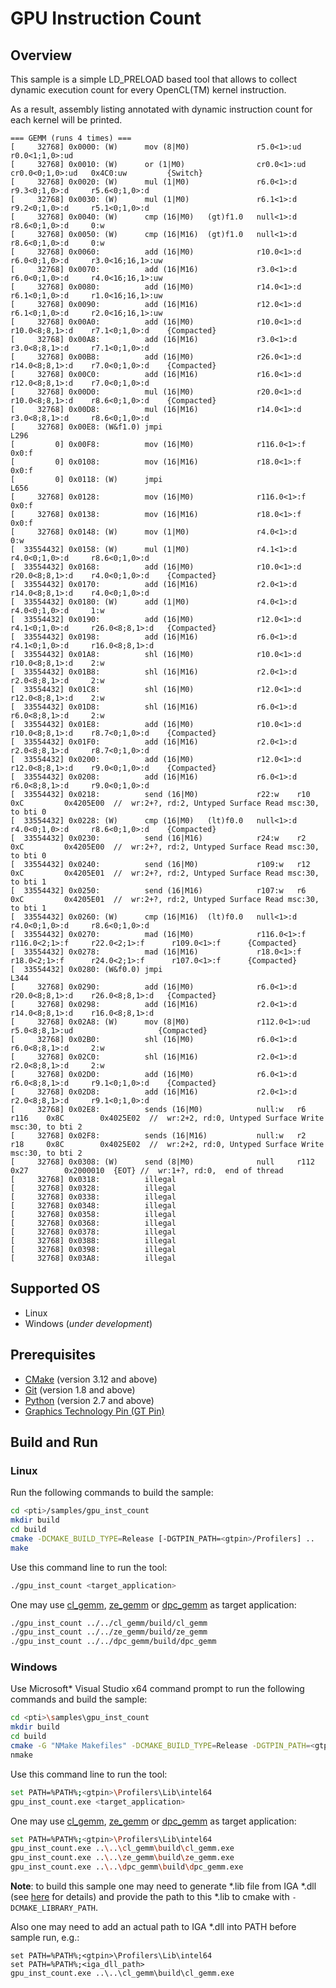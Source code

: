 # GPU Instruction Count
## Overview
This sample is a simple LD_PRELOAD based tool that allows to collect dynamic execution count for every OpenCL(TM) kernel instruction.

As a result, assembly listing annotated with dynamic instruction count for each kernel will be printed.
```
=== GEMM (runs 4 times) ===
[     32768] 0x0000: (W)      mov (8|M0)               r5.0<1>:ud    r0.0<1;1,0>:ud
[     32768] 0x0010: (W)      or (1|M0)                cr0.0<1>:ud   cr0.0<0;1,0>:ud   0x4C0:uw         {Switch}
[     32768] 0x0020: (W)      mul (1|M0)               r6.0<1>:d     r9.3<0;1,0>:d     r5.6<0;1,0>:d
[     32768] 0x0030: (W)      mul (1|M0)               r6.1<1>:d     r9.2<0;1,0>:d     r5.1<0;1,0>:d
[     32768] 0x0040: (W)      cmp (16|M0)   (gt)f1.0   null<1>:d     r8.6<0;1,0>:d     0:w
[     32768] 0x0050: (W)      cmp (16|M16)  (gt)f1.0   null<1>:d     r8.6<0;1,0>:d     0:w
[     32768] 0x0060:          add (16|M0)              r10.0<1>:d    r6.0<0;1,0>:d     r3.0<16;16,1>:uw
[     32768] 0x0070:          add (16|M16)             r3.0<1>:d     r6.0<0;1,0>:d     r4.0<16;16,1>:uw
[     32768] 0x0080:          add (16|M0)              r14.0<1>:d    r6.1<0;1,0>:d     r1.0<16;16,1>:uw
[     32768] 0x0090:          add (16|M16)             r12.0<1>:d    r6.1<0;1,0>:d     r2.0<16;16,1>:uw
[     32768] 0x00A0:          add (16|M0)              r10.0<1>:d    r10.0<8;8,1>:d    r7.1<0;1,0>:d    {Compacted}
[     32768] 0x00A8:          add (16|M16)             r3.0<1>:d     r3.0<8;8,1>:d     r7.1<0;1,0>:d   
[     32768] 0x00B8:          add (16|M0)              r26.0<1>:d    r14.0<8;8,1>:d    r7.0<0;1,0>:d    {Compacted}
[     32768] 0x00C0:          add (16|M16)             r16.0<1>:d    r12.0<8;8,1>:d    r7.0<0;1,0>:d   
[     32768] 0x00D0:          mul (16|M0)              r20.0<1>:d    r10.0<8;8,1>:d    r8.6<0;1,0>:d    {Compacted}
[     32768] 0x00D8:          mul (16|M16)             r14.0<1>:d    r3.0<8;8,1>:d     r8.6<0;1,0>:d
[     32768] 0x00E8: (W&f1.0) jmpi                                 L296
[         0] 0x00F8:          mov (16|M0)              r116.0<1>:f   0x0:f
[         0] 0x0108:          mov (16|M16)             r18.0<1>:f    0x0:f
[         0] 0x0118: (W)      jmpi                                 L656
[     32768] 0x0128:          mov (16|M0)              r116.0<1>:f   0x0:f
[     32768] 0x0138:          mov (16|M16)             r18.0<1>:f    0x0:f
[     32768] 0x0148: (W)      mov (1|M0)               r4.0<1>:d     0:w
[  33554432] 0x0158: (W)      mul (1|M0)               r4.1<1>:d     r4.0<0;1,0>:d     r8.6<0;1,0>:d
[  33554432] 0x0168:          add (16|M0)              r10.0<1>:d    r20.0<8;8,1>:d    r4.0<0;1,0>:d    {Compacted}
[  33554432] 0x0170:          add (16|M16)             r2.0<1>:d     r14.0<8;8,1>:d    r4.0<0;1,0>:d
[  33554432] 0x0180: (W)      add (1|M0)               r4.0<1>:d     r4.0<0;1,0>:d     1:w
[  33554432] 0x0190:          add (16|M0)              r12.0<1>:d    r4.1<0;1,0>:d     r26.0<8;8,1>:d   {Compacted}
[  33554432] 0x0198:          add (16|M16)             r6.0<1>:d     r4.1<0;1,0>:d     r16.0<8;8,1>:d
[  33554432] 0x01A8:          shl (16|M0)              r10.0<1>:d    r10.0<8;8,1>:d    2:w
[  33554432] 0x01B8:          shl (16|M16)             r2.0<1>:d     r2.0<8;8,1>:d     2:w
[  33554432] 0x01C8:          shl (16|M0)              r12.0<1>:d    r12.0<8;8,1>:d    2:w
[  33554432] 0x01D8:          shl (16|M16)             r6.0<1>:d     r6.0<8;8,1>:d     2:w
[  33554432] 0x01E8:          add (16|M0)              r10.0<1>:d    r10.0<8;8,1>:d    r8.7<0;1,0>:d    {Compacted}
[  33554432] 0x01F0:          add (16|M16)             r2.0<1>:d     r2.0<8;8,1>:d     r8.7<0;1,0>:d
[  33554432] 0x0200:          add (16|M0)              r12.0<1>:d    r12.0<8;8,1>:d    r9.0<0;1,0>:d    {Compacted}
[  33554432] 0x0208:          add (16|M16)             r6.0<1>:d     r6.0<8;8,1>:d     r9.0<0;1,0>:d
[  33554432] 0x0218:          send (16|M0)             r22:w    r10     0xC         0x4205E00  //  wr:2+?, rd:2, Untyped Surface Read msc:30, to bti 0
[  33554432] 0x0228: (W)      cmp (16|M0)   (lt)f0.0   null<1>:d     r4.0<0;1,0>:d     r8.6<0;1,0>:d    {Compacted}
[  33554432] 0x0230:          send (16|M16)            r24:w    r2      0xC         0x4205E00  //  wr:2+?, rd:2, Untyped Surface Read msc:30, to bti 0
[  33554432] 0x0240:          send (16|M0)             r109:w   r12     0xC         0x4205E01  //  wr:2+?, rd:2, Untyped Surface Read msc:30, to bti 1
[  33554432] 0x0250:          send (16|M16)            r107:w   r6      0xC         0x4205E01  //  wr:2+?, rd:2, Untyped Surface Read msc:30, to bti 1
[  33554432] 0x0260: (W)      cmp (16|M16)  (lt)f0.0   null<1>:d     r4.0<0;1,0>:d     r8.6<0;1,0>:d
[  33554432] 0x0270:          mad (16|M0)              r116.0<1>:f   r116.0<2;1>:f     r22.0<2;1>:f      r109.0<1>:f      {Compacted}
[  33554432] 0x0278:          mad (16|M16)             r18.0<1>:f    r18.0<2;1>:f      r24.0<2;1>:f      r107.0<1>:f      {Compacted}
[  33554432] 0x0280: (W&f0.0) jmpi                                 L344
[     32768] 0x0290:          add (16|M0)              r6.0<1>:d     r20.0<8;8,1>:d    r26.0<8;8,1>:d   {Compacted}
[     32768] 0x0298:          add (16|M16)             r2.0<1>:d     r14.0<8;8,1>:d    r16.0<8;8,1>:d
[     32768] 0x02A8: (W)      mov (8|M0)               r112.0<1>:ud  r5.0<8;8,1>:ud                   {Compacted}
[     32768] 0x02B0:          shl (16|M0)              r6.0<1>:d     r6.0<8;8,1>:d     2:w
[     32768] 0x02C0:          shl (16|M16)             r2.0<1>:d     r2.0<8;8,1>:d     2:w
[     32768] 0x02D0:          add (16|M0)              r6.0<1>:d     r6.0<8;8,1>:d     r9.1<0;1,0>:d    {Compacted}
[     32768] 0x02D8:          add (16|M16)             r2.0<1>:d     r2.0<8;8,1>:d     r9.1<0;1,0>:d
[     32768] 0x02E8:          sends (16|M0)            null:w   r6      r116    0x8C        0x4025E02  //  wr:2+2, rd:0, Untyped Surface Write msc:30, to bti 2
[     32768] 0x02F8:          sends (16|M16)           null:w   r2      r18     0x8C        0x4025E02  //  wr:2+2, rd:0, Untyped Surface Write msc:30, to bti 2
[     32768] 0x0308: (W)      send (8|M0)              null     r112    0x27        0x2000010  {EOT} //  wr:1+?, rd:0,  end of thread
[     32768] 0x0318:          illegal
[     32768] 0x0328:          illegal
[     32768] 0x0338:          illegal
[     32768] 0x0348:          illegal
[     32768] 0x0358:          illegal
[     32768] 0x0368:          illegal
[     32768] 0x0378:          illegal
[     32768] 0x0388:          illegal
[     32768] 0x0398:          illegal
[     32768] 0x03A8:          illegal
```
## Supported OS
- Linux
- Windows (*under development*)

## Prerequisites
- [CMake](https://cmake.org/) (version 3.12 and above)
- [Git](https://git-scm.com/) (version 1.8 and above)
- [Python](https://www.python.org/) (version 2.7 and above)
- [Graphics Technology Pin (GT Pin)](https://software.intel.com/content/www/us/en/develop/articles/gtpin.html)

## Build and Run
### Linux
Run the following commands to build the sample:
```sh
cd <pti>/samples/gpu_inst_count
mkdir build
cd build
cmake -DCMAKE_BUILD_TYPE=Release [-DGTPIN_PATH=<gtpin>/Profilers] ..
make
```
Use this command line to run the tool:
```sh
./gpu_inst_count <target_application>
```
One may use [cl_gemm](../cl_gemm), [ze_gemm](../ze_gemm) or [dpc_gemm](../dpc_gemm) as target application:
```sh
./gpu_inst_count ../../cl_gemm/build/cl_gemm
./gpu_inst_count ../../ze_gemm/build/ze_gemm
./gpu_inst_count ../../dpc_gemm/build/dpc_gemm
```
### Windows
Use Microsoft* Visual Studio x64 command prompt to run the following commands and build the sample:
```sh
cd <pti>\samples\gpu_inst_count
mkdir build
cd build
cmake -G "NMake Makefiles" -DCMAKE_BUILD_TYPE=Release -DGTPIN_PATH=<gtpin>\Profilers -DCMAKE_LIBRARY_PATH=<iga_lib_path> ..
nmake
```
Use this command line to run the tool:
```sh
set PATH=%PATH%;<gtpin>\Profilers\Lib\intel64
gpu_inst_count.exe <target_application>
```
One may use [cl_gemm](../cl_gemm), [ze_gemm](../ze_gemm) or [dpc_gemm](../dpc_gemm) as target application:
```sh
set PATH=%PATH%;<gtpin>\Profilers\Lib\intel64
gpu_inst_count.exe ..\..\cl_gemm\build\cl_gemm.exe
gpu_inst_count.exe ..\..\ze_gemm\build\ze_gemm.exe
gpu_inst_count.exe ..\..\dpc_gemm\build\dpc_gemm.exe
```
**Note**: to build this sample one may need to generate *.lib file from IGA *.dll (see [here](https://stackoverflow.com/questions/9946322/how-to-generate-an-import-library-lib-file-from-a-dll) for details) and provide the path to this *.lib to cmake with `-DCMAKE_LIBRARY_PATH`.

Also one may need to add an actual path to IGA *.dll into PATH before sample run, e.g.:
```
set PATH=%PATH%;<gtpin>\Profilers\Lib\intel64
set PATH=%PATH%;<iga_dll_path>
gpu_inst_count.exe ..\..\cl_gemm\build\cl_gemm.exe
```